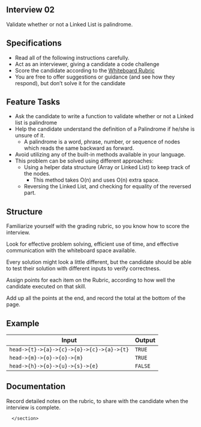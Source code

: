 <section style="height: auto;">
        <h1 id="interview-02">Interview 02</h1>

<p>Validate whether or not a Linked List is palindrome.</p>

<h2 id="specifications">Specifications</h2>

<ul>
  <li>Read all of the following instructions carefully.</li>
  <li>Act as an interviewer, giving a candidate a code challenge</li>
  <li>Score the candidate according to the <a href="https://docs.google.com/spreadsheets/d/1scthkmARfzAFZrSYAp6LA2coOaoWUWbSzMbtIU4jcHw" target="_blank">Whiteboard Rubric</a></li>
  <li>You are free to offer suggestions or guidance (and see how they respond),  but don’t solve it for the candidate</li>
</ul>

<h2 id="feature-tasks">Feature Tasks</h2>

<ul>
  <li>Ask the candidate to write a function to validate whether or not a Linked list is palindrome</li>
  <li>Help the candidate understand the definition of a Palindrome if he/she is unsure of it.
    <ul>
      <li>A palindrome is a word, phrase, number, or sequence of nodes which reads the same backward as forward.</li>
    </ul>
  </li>
  <li>Avoid utilizing any of the built-in methods available in your language.</li>
  <li>This problem can be solved using different approaches:
    <ul>
      <li>Using a helper data structure (Array or Linked List) to keep track of the nodes.
        <ul>
          <li>This method takes O(n) and uses O(n) extra space.</li>
        </ul>
      </li>
      <li>Reversing the Linked List, and checking for equality of the reversed part.</li>
    </ul>
  </li>
</ul>

<h2 id="structure">Structure</h2>

<p>Familiarize yourself with the grading rubric, so you know how to score the interview.</p>

<p>Look for effective problem solving, efficient use of time, and effective communication with the whiteboard space available.</p>

<p>Every solution might look a little different, but the candidate should be able to test their solution with different inputs to verify correctness.</p>

<p>Assign points for each item on the Rubric, according to how well the candidate executed on that skill.</p>

<p>Add up all the points at the end, and record the total at the bottom of the page.</p>

<h2 id="example">Example</h2>

<table>
  <thead>
    <tr>
      <th>Input</th>
      <th>Output</th>
    </tr>
  </thead>
  <tbody>
    <tr>
      <td><code class="language-plaintext highlighter-rouge">head-&gt;{t}-&gt;{a}-&gt;{c}-&gt;{o}-&gt;{c}-&gt;{a}-&gt;{t}</code></td>
      <td><code class="language-plaintext highlighter-rouge">TRUE</code></td>
    </tr>
    <tr>
      <td><code class="language-plaintext highlighter-rouge">head-&gt;{m}-&gt;{o}-&gt;{o}-&gt;{m}</code></td>
      <td><code class="language-plaintext highlighter-rouge">TRUE</code></td>
    </tr>
    <tr>
      <td><code class="language-plaintext highlighter-rouge">head-&gt;{h}-&gt;{o}-&gt;{u}-&gt;{s}-&gt;{e}</code></td>
      <td><code class="language-plaintext highlighter-rouge">FALSE</code></td>
    </tr>
  </tbody>
</table>

<h2 id="documentation">Documentation</h2>

<p>Record detailed notes on the rubric, to share with the candidate when the interview is complete.</p>


      </section>